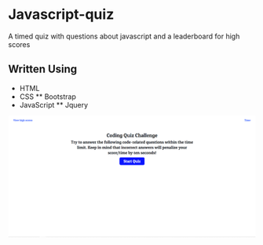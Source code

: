 # Javascript-quiz
A timed quiz with questions about javascript and a leaderboard for high scores

## Written Using
* HTML
* CSS
** Bootstrap
* JavaScript
** Jquery


![Screenshot of the Coding Quiz](https://github.com/marcusikegami/Javascript-quiz/blob/main/assets/images/coding_quiz.PNG?raw=true)
